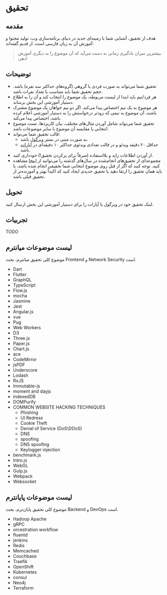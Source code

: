 # تحقیق

## مقدمه
هدف از تحقیق، آشنایی شما با زمینه‌ای جدید در دنیای برنامه‌سازی وب، تولید محتوا و آموزش آن به زبان فارسی است. از قدیم گفته‌اند:


> بیشترین میزان یادگیری زمانی به دست می‌آید که آن موضوع را به دیگری آموزش دهی! 


## توضیحات
- ﺗﺤﻘﯿﻖ ﺷﻤﺎ ﻣﯽﺗﻮاﻧﺪ ﺑﻪ ﺻﻮرت ﻓﺮدی ﯾﺎ گروهی (ﮔﺮوهﻫﺎی حداکثر سه ﻧﻔﺮه) ﺑﺎﺷﺪ. ﺣﺠﻢ ﺗﺤﻘﯿﻖ ﺷﻤﺎ ﺑﺎﯾﺪ ﻣﺘﻨﺎﺳﺐ ﺑﺎ ﺗﻌﺪاد ﻧﻔﺮات ﺑﺎﺷﺪ. 
- هر فرد/تیم باید ابتدا از لیست مربوطه، یک موضوع را انتخاب کند و آن را به اطلاع دستیار آموزشی این بخش برساند.
- هر موضوع به یک تیم اختصاص پیدا می‌کند. اگر دو تیم خواهان یک موضوع مشترک باشند، آن موضوع به تیمی که زودتر درخواستش را به دستیار آموزشی اعلام کرده باشد،
اختصاص پیدا می‌کند.
- تحقیق شما می‌تواند شامل آوردن مثال‌های مختلف، بیان کاربردها، تست موضوع انتخابی یا ﻣﻘﺎﯾﺴﻪ آن موضوع با سایر موضوعات ﺑﺎﺷﺪ.
- قالب تحقیق شما می‌تواند:
    - به صورت متنی در بستر [ویرگول](https://virgool.io/) باشد.
    - حداقل ۲۰ دقیقه ویدئو و در ﻗﺎﻟﺐ تعدادی وﯾﺪﺋﻮی حداکثر ۱۰ دقیقه‌ای در [آپارات](http://aparat.ir/) ﺑﺎﺷﺪ.
- از آوردن اطلاعات زاید و بلااستفاده (صرفاً برای پرکردن تحقیق!) خودداری کنید.
- مجموعه‌ای از تحقیق‌های انجام‌شده در سال‌های گذشته را می‌توانید از [اینجا](https://github.com/ssc-public/Web-Workshop) مشاهده کنید. توجه کنید که اگر از قبل روی موضوع انتخابی شما تحقیقی انجام شده باشد، یا باید همان تحقیق را ارتقا دهید یا تحقیق جدیدی ایجاد کنید که اکیداً بهتر و آموزنده‌تر از تحقیق قبلی باشد.

## تحویل
لبنک تحقیق خود در ویرگول یا آپارات را برای دستیار آموزشی این بخش ارسال کنید.

## تجربیات
TODO
## لیست موضوعات میانترم
موضوع کلی تحقیق میانترم، بحث Frontend و Network Security است.
- Dart
- Flutter
- GraphQL
- TypeScript
- Flow.js
- mocha
- Jasmine
- Jest
- Angular.js
- vue
- Pug
- Web Workers
- D3
- Three.js
- Paper.js
- Chart.js
- ace
- CodeMirror
- jsPDF
- Underscore
- Lodash
- RxJS
- Immutable-js
- moment and dayjs
- indexedDB
- DOMPurify
- COMMON WEBSITE HACKING TECHNIQUES
    - Phishing
    - UI Redress
    - Cookie Theft
    - Denial of Service (DoS\DDoS)
    - DNS
    - spoofing
    - DNS spoofing
    - Keylogger injection
- benchmark.js
- Intro.js
- WebGL
- Gulp.js
- Webpack
- Websocket

## لیست موضوعات پایانترم
موضوع کلی تحقیق پایان‌ترم، بحث Backend و DevOps است.

- Hadoop Apache
- gRPC
- orcestration workflow
- fluentd
- jenkins
- Redis
- Memcached
- Couchbase
- Traefik
- OpenShift
- Kubernetes
- consul
- Neo4j
- Terraform
